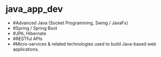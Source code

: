 # java_app_dev
- #Advanced Java (Socket Programming, Swing / JavaFx)
- #Spring / Spring Boot
- #JPA, Hibernate
- #RESTful APIs
- #Micro-services & related technologies used to build Java-based web applications.
